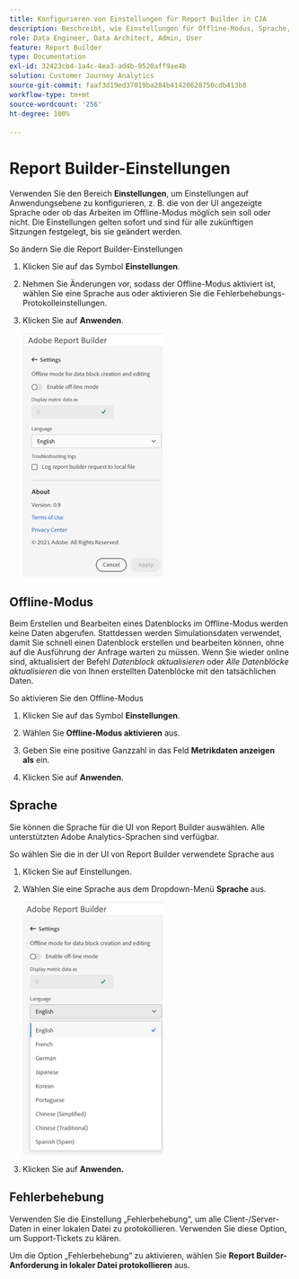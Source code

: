 ```yaml
---
title: Konfigurieren von Einstellungen für Report Builder in CJA
description: Beschreibt, wie Einstellungen für Offline-Modus, Sprache, Datum und Fehlerbehebung festgelegt werden.
role: Data Engineer, Data Architect, Admin, User
feature: Report Builder
type: Documentation
exl-id: 32423cb4-1a4c-4ea3-ad4b-9520aff9ae4b
solution: Customer Journey Analytics
source-git-commit: faaf3d19ed37019ba284b41420628750cdb413b8
workflow-type: tm+mt
source-wordcount: '256'
ht-degree: 100%

---
```


# Report Builder-Einstellungen

Verwenden Sie den Bereich **Einstellungen**, um Einstellungen auf Anwendungsebene zu konfigurieren, z. B. die von der UI angezeigte Sprache oder ob das Arbeiten im Offline-Modus möglich sein soll oder nicht. Die Einstellungen gelten sofort und sind für alle zukünftigen Sitzungen festgelegt, bis sie geändert werden.

So ändern Sie die Report Builder-Einstellungen

1. Klicken Sie auf das Symbol **Einstellungen**.

1. Nehmen Sie Änderungen vor, sodass der Offline-Modus aktiviert ist, wählen Sie eine Sprache aus oder aktivieren Sie die Fehlerbehebungs-Protokolleinstellungen.

1. Klicken Sie auf **Anwenden**.

   ![](./assets/image38.png)

## Offline-Modus

Beim Erstellen und Bearbeiten eines Datenblocks im Offline-Modus werden keine Daten abgerufen. Stattdessen werden Simulationsdaten verwendet, damit Sie schnell einen Datenblock erstellen und bearbeiten können, ohne auf die Ausführung der Anfrage warten zu müssen. Wenn Sie wieder online sind, aktualisiert der Befehl *Datenblock aktualisieren* oder *Alle Datenblöcke aktualisieren* die von Ihnen erstellten Datenblöcke mit den tatsächlichen Daten.

So aktivieren Sie den Offline-Modus

1. Klicken Sie auf das Symbol **Einstellungen**.

1. Wählen Sie **Offline-Modus aktivieren** aus.

1. Geben Sie eine positive Ganzzahl in das Feld **Metrikdaten anzeigen als** ein.

1. Klicken Sie auf **Anwenden**.

## Sprache

Sie können die Sprache für die UI von Report Builder auswählen. Alle unterstützten Adobe Analytics-Sprachen sind verfügbar.

So wählen Sie die in der UI von Report Builder verwendete Sprache aus

1. Klicken Sie auf Einstellungen.

1. Wählen Sie eine Sprache aus dem Dropdown-Menü **Sprache** aus.

   ![](./assets/image39.png)

1. Klicken Sie auf **Anwenden.**

## Fehlerbehebung

Verwenden Sie die Einstellung „Fehlerbehebung“, um alle Client-/Server-Daten in einer lokalen Datei zu protokollieren. Verwenden Sie diese Option, um Support-Tickets zu klären.

Um die Option „Fehlerbehebung“ zu aktivieren, wählen Sie **Report Builder-Anforderung in lokaler Datei protokollieren** aus.
